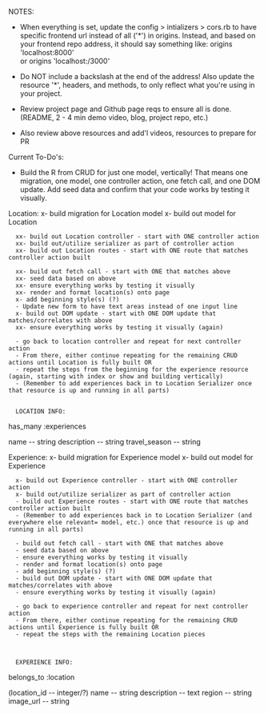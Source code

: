
  NOTES:

  - When everything is set, update the config > intializers > cors.rb to have specific frontend url instead of all ('*') in origins. Instead, and based on your frontend repo address, it should say something like:
        origins 'localhost:8000'  
        or 
        origins 'localhost:/3000'
  - Do NOT include a backslash at the end of the address!
  Also update the resource '*', headers, and methods, to only reflect what you're using in your project.

  - Review project page and Github page reqs to ensure all is done. (README, 2 - 4 min demo video, blog, project repo, etc.)
  - Also review above resources and add'l videos, resources to prepare for PR




Current To-Do's:

  - Build the R from CRUD for just one model, vertically! That means one migration, one model, one controller action, one fetch   call, and one DOM update. Add seed data and confirm that your code works by testing it visually.

  Location:
      x- build migration for Location model
      x- build out model for Location

      xx- build out Location controller - start with ONE controller action
      xx- build out/utilize serializer as part of controller action 
      xx- build out Location routes - start with ONE route that matches controller action built

      xx- build out fetch call - start with ONE that matches above
      xx- seed data based on above 
      xx- ensure everything works by testing it visually
      xx- render and format location(s) onto page
      x- add beginning style(s) (?)
      - Update new form to have text areas instead of one input line
      x- build out DOM update - start with ONE DOM update that matches/correlates with above
      xx- ensure everything works by testing it visually (again)

      - go back to location controller and repeat for next controller action 
      - From there, either continue repeating for the remaining CRUD actions until Location is fully built OR
      - repeat the steps from the beginning for the experience resource (again, starting with index or show and building vertically)
      - (Remember to add experiences back in to Location Serializer once that resource is up and running in all parts)


      LOCATION INFO:
      
has_many :experiences

name -- string 
description -- string
travel_season -- string






  Experience:
      x- build migration for Experience model
      x- build out model for Experience

      x- build out Experience controller - start with ONE controller action
      x- build out/utilize serializer as part of controller action 
      - build out Experience routes - start with ONE route that matches controller action built
      - (Remember to add experiences back in to Location Serializer (and everywhere else relevant= model, etc.) once that resource is up and running in all parts)

      - build out fetch call - start with ONE that matches above
      - seed data based on above 
      - ensure everything works by testing it visually
      - render and format location(s) onto page
      - add beginning style(s) (?)
      - build out DOM update - start with ONE DOM update that matches/correlates with above
      - ensure everything works by testing it visually (again)

      - go back to experience controller and repeat for next controller action 
      - From there, either continue repeating for the remaining CRUD actions until Experience is fully built OR
      - repeat the steps with the remaining Location pieces 
      


      EXPERIENCE INFO:

belongs_to :location

(location_id -- integer/?)
name -- string
description -- text
region -- string
image_url -- string 



